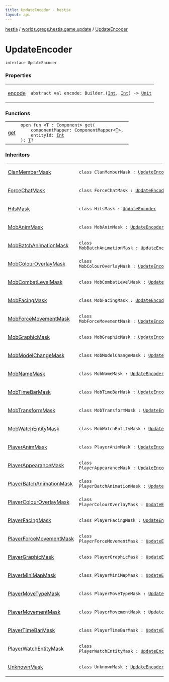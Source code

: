 ```yaml
---
title: UpdateEncoder - hestia
layout: api
---
```


<div class='api-docs-breadcrumbs'><a href="../../index.html">hestia</a> / <a href="../index.html">worlds.gregs.hestia.game.update</a> / <a href="./index.html">UpdateEncoder</a></div>

# UpdateEncoder

<div class="signature"><code><span class="keyword">interface </span><span class="identifier">UpdateEncoder</span></code></div>

### Properties

<table class="api-docs-table">
<tbody>
<tr>
<td markdown="1">

<a href="encode.html">encode</a>


</td>
<td markdown="1">
<div class="signature"><code><span class="keyword">abstract</span> <span class="keyword">val </span><span class="identifier">encode</span><span class="symbol">: </span><span class="identifier">Builder</span><span class="symbol">.</span><span class="symbol">(</span><a href="https://kotlinlang.org/api/latest/jvm/stdlib/kotlin/-int/index.html"><span class="identifier">Int</span></a><span class="symbol">,</span>&nbsp;<a href="https://kotlinlang.org/api/latest/jvm/stdlib/kotlin/-int/index.html"><span class="identifier">Int</span></a><span class="symbol">)</span>&nbsp;<span class="symbol">-&gt;</span>&nbsp;<a href="https://kotlinlang.org/api/latest/jvm/stdlib/kotlin/-unit/index.html"><span class="identifier">Unit</span></a></code></div>

</td>
</tr>
</tbody>
</table>

### Functions

<table class="api-docs-table">
<tbody>
<tr>
<td markdown="1">

<a href="get.html">get</a>


</td>
<td markdown="1">
<div class="signature"><code><span class="keyword">open</span> <span class="keyword">fun </span><span class="symbol">&lt;</span><span class="identifier">T</span>&nbsp;<span class="symbol">:</span>&nbsp;<span class="identifier">Component</span><span class="symbol">&gt;</span> <span class="identifier">get</span><span class="symbol">(</span><br/>&nbsp;&nbsp;&nbsp;&nbsp;<span class="parameterName" id="worlds.gregs.hestia.game.update.UpdateEncoder$get(com.artemis.ComponentMapper((worlds.gregs.hestia.game.update.UpdateEncoder.get.T)), kotlin.Int)/componentMapper">componentMapper</span><span class="symbol">:</span>&nbsp;<span class="identifier">ComponentMapper</span><span class="symbol">&lt;</span><a href="get.html#T"><span class="identifier">T</span></a><span class="symbol">&gt;</span><span class="symbol">, </span><br/>&nbsp;&nbsp;&nbsp;&nbsp;<span class="parameterName" id="worlds.gregs.hestia.game.update.UpdateEncoder$get(com.artemis.ComponentMapper((worlds.gregs.hestia.game.update.UpdateEncoder.get.T)), kotlin.Int)/entityId">entityId</span><span class="symbol">:</span>&nbsp;<a href="https://kotlinlang.org/api/latest/jvm/stdlib/kotlin/-int/index.html"><span class="identifier">Int</span></a><br/><span class="symbol">)</span><span class="symbol">: </span><a href="get.html#T"><span class="identifier">T</span></a><span class="symbol">?</span></code></div>

</td>
</tr>
</tbody>
</table>

### Inheritors

<table class="api-docs-table">
<tbody>
<tr>
<td markdown="1">

<a href="../../worlds.gregs.hestia.network.update.player/-clan-member-mask/index.html">ClanMemberMask</a>


</td>
<td markdown="1">
<div class="signature"><code><span class="keyword">class </span><span class="identifier">ClanMemberMask</span>&nbsp;<span class="symbol">:</span>&nbsp;<a href="./index.html"><span class="identifier">UpdateEncoder</span></a></code></div>

</td>
</tr>
<tr>
<td markdown="1">

<a href="../../worlds.gregs.hestia.network.update.player/-force-chat-mask/index.html">ForceChatMask</a>


</td>
<td markdown="1">
<div class="signature"><code><span class="keyword">class </span><span class="identifier">ForceChatMask</span>&nbsp;<span class="symbol">:</span>&nbsp;<a href="./index.html"><span class="identifier">UpdateEncoder</span></a></code></div>

</td>
</tr>
<tr>
<td markdown="1">

<a href="../../worlds.gregs.hestia.network.update.player/-hits-mask/index.html">HitsMask</a>


</td>
<td markdown="1">
<div class="signature"><code><span class="keyword">class </span><span class="identifier">HitsMask</span>&nbsp;<span class="symbol">:</span>&nbsp;<a href="./index.html"><span class="identifier">UpdateEncoder</span></a></code></div>

</td>
</tr>
<tr>
<td markdown="1">

<a href="../../worlds.gregs.hestia.network.update.mob/-mob-anim-mask/index.html">MobAnimMask</a>


</td>
<td markdown="1">
<div class="signature"><code><span class="keyword">class </span><span class="identifier">MobAnimMask</span>&nbsp;<span class="symbol">:</span>&nbsp;<a href="./index.html"><span class="identifier">UpdateEncoder</span></a></code></div>

</td>
</tr>
<tr>
<td markdown="1">

<a href="../../worlds.gregs.hestia.network.update.mob/-mob-batch-animation-mask/index.html">MobBatchAnimationMask</a>


</td>
<td markdown="1">
<div class="signature"><code><span class="keyword">class </span><span class="identifier">MobBatchAnimationMask</span>&nbsp;<span class="symbol">:</span>&nbsp;<a href="./index.html"><span class="identifier">UpdateEncoder</span></a></code></div>

</td>
</tr>
<tr>
<td markdown="1">

<a href="../../worlds.gregs.hestia.network.update.mob/-mob-colour-overlay-mask/index.html">MobColourOverlayMask</a>


</td>
<td markdown="1">
<div class="signature"><code><span class="keyword">class </span><span class="identifier">MobColourOverlayMask</span>&nbsp;<span class="symbol">:</span>&nbsp;<a href="./index.html"><span class="identifier">UpdateEncoder</span></a></code></div>

</td>
</tr>
<tr>
<td markdown="1">

<a href="../../worlds.gregs.hestia.network.update.mob/-mob-combat-level-mask/index.html">MobCombatLevelMask</a>


</td>
<td markdown="1">
<div class="signature"><code><span class="keyword">class </span><span class="identifier">MobCombatLevelMask</span>&nbsp;<span class="symbol">:</span>&nbsp;<a href="./index.html"><span class="identifier">UpdateEncoder</span></a></code></div>

</td>
</tr>
<tr>
<td markdown="1">

<a href="../../worlds.gregs.hestia.network.update.mob/-mob-facing-mask/index.html">MobFacingMask</a>


</td>
<td markdown="1">
<div class="signature"><code><span class="keyword">class </span><span class="identifier">MobFacingMask</span>&nbsp;<span class="symbol">:</span>&nbsp;<a href="./index.html"><span class="identifier">UpdateEncoder</span></a></code></div>

</td>
</tr>
<tr>
<td markdown="1">

<a href="../../worlds.gregs.hestia.network.update.mob/-mob-force-movement-mask/index.html">MobForceMovementMask</a>


</td>
<td markdown="1">
<div class="signature"><code><span class="keyword">class </span><span class="identifier">MobForceMovementMask</span>&nbsp;<span class="symbol">:</span>&nbsp;<a href="./index.html"><span class="identifier">UpdateEncoder</span></a></code></div>

</td>
</tr>
<tr>
<td markdown="1">

<a href="../../worlds.gregs.hestia.network.update.mob/-mob-graphic-mask/index.html">MobGraphicMask</a>


</td>
<td markdown="1">
<div class="signature"><code><span class="keyword">class </span><span class="identifier">MobGraphicMask</span>&nbsp;<span class="symbol">:</span>&nbsp;<a href="./index.html"><span class="identifier">UpdateEncoder</span></a></code></div>

</td>
</tr>
<tr>
<td markdown="1">

<a href="../../worlds.gregs.hestia.network.update.mob/-mob-model-change-mask/index.html">MobModelChangeMask</a>


</td>
<td markdown="1">
<div class="signature"><code><span class="keyword">class </span><span class="identifier">MobModelChangeMask</span>&nbsp;<span class="symbol">:</span>&nbsp;<a href="./index.html"><span class="identifier">UpdateEncoder</span></a></code></div>

</td>
</tr>
<tr>
<td markdown="1">

<a href="../../worlds.gregs.hestia.network.update.mob/-mob-name-mask/index.html">MobNameMask</a>


</td>
<td markdown="1">
<div class="signature"><code><span class="keyword">class </span><span class="identifier">MobNameMask</span>&nbsp;<span class="symbol">:</span>&nbsp;<a href="./index.html"><span class="identifier">UpdateEncoder</span></a></code></div>

</td>
</tr>
<tr>
<td markdown="1">

<a href="../../worlds.gregs.hestia.network.update.mob/-mob-time-bar-mask/index.html">MobTimeBarMask</a>


</td>
<td markdown="1">
<div class="signature"><code><span class="keyword">class </span><span class="identifier">MobTimeBarMask</span>&nbsp;<span class="symbol">:</span>&nbsp;<a href="./index.html"><span class="identifier">UpdateEncoder</span></a></code></div>

</td>
</tr>
<tr>
<td markdown="1">

<a href="../../worlds.gregs.hestia.network.update.mob/-mob-transform-mask/index.html">MobTransformMask</a>


</td>
<td markdown="1">
<div class="signature"><code><span class="keyword">class </span><span class="identifier">MobTransformMask</span>&nbsp;<span class="symbol">:</span>&nbsp;<a href="./index.html"><span class="identifier">UpdateEncoder</span></a></code></div>

</td>
</tr>
<tr>
<td markdown="1">

<a href="../../worlds.gregs.hestia.network.update.mob/-mob-watch-entity-mask/index.html">MobWatchEntityMask</a>


</td>
<td markdown="1">
<div class="signature"><code><span class="keyword">class </span><span class="identifier">MobWatchEntityMask</span>&nbsp;<span class="symbol">:</span>&nbsp;<a href="./index.html"><span class="identifier">UpdateEncoder</span></a></code></div>

</td>
</tr>
<tr>
<td markdown="1">

<a href="../../worlds.gregs.hestia.network.update.player/-player-anim-mask/index.html">PlayerAnimMask</a>


</td>
<td markdown="1">
<div class="signature"><code><span class="keyword">class </span><span class="identifier">PlayerAnimMask</span>&nbsp;<span class="symbol">:</span>&nbsp;<a href="./index.html"><span class="identifier">UpdateEncoder</span></a></code></div>

</td>
</tr>
<tr>
<td markdown="1">

<a href="../../worlds.gregs.hestia.network.update.player/-player-appearance-mask/index.html">PlayerAppearanceMask</a>


</td>
<td markdown="1">
<div class="signature"><code><span class="keyword">class </span><span class="identifier">PlayerAppearanceMask</span>&nbsp;<span class="symbol">:</span>&nbsp;<a href="./index.html"><span class="identifier">UpdateEncoder</span></a></code></div>

</td>
</tr>
<tr>
<td markdown="1">

<a href="../../worlds.gregs.hestia.network.update.player/-player-batch-animation-mask/index.html">PlayerBatchAnimationMask</a>


</td>
<td markdown="1">
<div class="signature"><code><span class="keyword">class </span><span class="identifier">PlayerBatchAnimationMask</span>&nbsp;<span class="symbol">:</span>&nbsp;<a href="./index.html"><span class="identifier">UpdateEncoder</span></a></code></div>

</td>
</tr>
<tr>
<td markdown="1">

<a href="../../worlds.gregs.hestia.network.update.player/-player-colour-overlay-mask/index.html">PlayerColourOverlayMask</a>


</td>
<td markdown="1">
<div class="signature"><code><span class="keyword">class </span><span class="identifier">PlayerColourOverlayMask</span>&nbsp;<span class="symbol">:</span>&nbsp;<a href="./index.html"><span class="identifier">UpdateEncoder</span></a></code></div>

</td>
</tr>
<tr>
<td markdown="1">

<a href="../../worlds.gregs.hestia.network.update.player/-player-facing-mask/index.html">PlayerFacingMask</a>


</td>
<td markdown="1">
<div class="signature"><code><span class="keyword">class </span><span class="identifier">PlayerFacingMask</span>&nbsp;<span class="symbol">:</span>&nbsp;<a href="./index.html"><span class="identifier">UpdateEncoder</span></a></code></div>

</td>
</tr>
<tr>
<td markdown="1">

<a href="../../worlds.gregs.hestia.network.update.player/-player-force-movement-mask/index.html">PlayerForceMovementMask</a>


</td>
<td markdown="1">
<div class="signature"><code><span class="keyword">class </span><span class="identifier">PlayerForceMovementMask</span>&nbsp;<span class="symbol">:</span>&nbsp;<a href="./index.html"><span class="identifier">UpdateEncoder</span></a></code></div>

</td>
</tr>
<tr>
<td markdown="1">

<a href="../../worlds.gregs.hestia.network.update.player/-player-graphic-mask/index.html">PlayerGraphicMask</a>


</td>
<td markdown="1">
<div class="signature"><code><span class="keyword">class </span><span class="identifier">PlayerGraphicMask</span>&nbsp;<span class="symbol">:</span>&nbsp;<a href="./index.html"><span class="identifier">UpdateEncoder</span></a></code></div>

</td>
</tr>
<tr>
<td markdown="1">

<a href="../../worlds.gregs.hestia.network.update.player/-player-mini-map-mask/index.html">PlayerMiniMapMask</a>


</td>
<td markdown="1">
<div class="signature"><code><span class="keyword">class </span><span class="identifier">PlayerMiniMapMask</span>&nbsp;<span class="symbol">:</span>&nbsp;<a href="./index.html"><span class="identifier">UpdateEncoder</span></a></code></div>

</td>
</tr>
<tr>
<td markdown="1">

<a href="../../worlds.gregs.hestia.network.update.player/-player-move-type-mask/index.html">PlayerMoveTypeMask</a>


</td>
<td markdown="1">
<div class="signature"><code><span class="keyword">class </span><span class="identifier">PlayerMoveTypeMask</span>&nbsp;<span class="symbol">:</span>&nbsp;<a href="./index.html"><span class="identifier">UpdateEncoder</span></a></code></div>

</td>
</tr>
<tr>
<td markdown="1">

<a href="../../worlds.gregs.hestia.network.update.player/-player-movement-mask/index.html">PlayerMovementMask</a>


</td>
<td markdown="1">
<div class="signature"><code><span class="keyword">class </span><span class="identifier">PlayerMovementMask</span>&nbsp;<span class="symbol">:</span>&nbsp;<a href="./index.html"><span class="identifier">UpdateEncoder</span></a></code></div>

</td>
</tr>
<tr>
<td markdown="1">

<a href="../../worlds.gregs.hestia.network.update.player/-player-time-bar-mask/index.html">PlayerTimeBarMask</a>


</td>
<td markdown="1">
<div class="signature"><code><span class="keyword">class </span><span class="identifier">PlayerTimeBarMask</span>&nbsp;<span class="symbol">:</span>&nbsp;<a href="./index.html"><span class="identifier">UpdateEncoder</span></a></code></div>

</td>
</tr>
<tr>
<td markdown="1">

<a href="../../worlds.gregs.hestia.network.update.player/-player-watch-entity-mask/index.html">PlayerWatchEntityMask</a>


</td>
<td markdown="1">
<div class="signature"><code><span class="keyword">class </span><span class="identifier">PlayerWatchEntityMask</span>&nbsp;<span class="symbol">:</span>&nbsp;<a href="./index.html"><span class="identifier">UpdateEncoder</span></a></code></div>

</td>
</tr>
<tr>
<td markdown="1">

<a href="../../worlds.gregs.hestia.network.update.player/-unknown-mask/index.html">UnknownMask</a>


</td>
<td markdown="1">
<div class="signature"><code><span class="keyword">class </span><span class="identifier">UnknownMask</span>&nbsp;<span class="symbol">:</span>&nbsp;<a href="./index.html"><span class="identifier">UpdateEncoder</span></a></code></div>

</td>
</tr>
</tbody>
</table>

